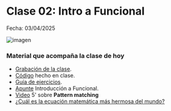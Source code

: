 # Clase 02: Intro a Funcional

Fecha: 03/04/2025

![imagen](https://github.com/user-attachments/assets/09793f9e-7204-4de1-8655-ecc9c91f7c14)

### Material que acompaña la clase de hoy

* [Grabación de la clase](https://www.youtube.com/watch?v=JELvWoY_cAI&feature=youtu.be).
* [Código](https://github.com/pdepjm/ejemploHaskellInicial/blob/main/src/Library.hs) hecho en clase.
* [Guía de ejercicios](https://docs.google.com/document/d/1S0pPSt_lYSTHVo6zqYQsEBrmuVA1OzjkYBF0AYYIlNI/edit?tab=t.0).
* [Apunte](https://docs.google.com/document/d/1W5BcOmIJMCylqAjqPw1RzPlujycbvNJueh8-Uyc2fMY/) Introducción a Funcional.
* [Video](https://www.youtube.com/watch?v=OaPxc03WVTU&ab_channel=Fundaci%C3%B3nUqbar) 5' sobre **Pattern matching**
* [¿Cuál es la ecuación matemática más hermosa del mundo?](https://www.bbc.com/mundo/noticias/2016/01/160121_ciencia_matematica_formulas_hermosas_gtg)

